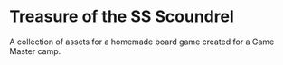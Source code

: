 # Treasure of the SS Scoundrel

A collection of assets for a homemade board game created for a Game Master camp.